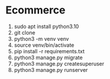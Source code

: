 # Ecommerce

1. sudo apt install python3.10
2. git clone
3. python3 -m venv venv
4. source venv/bin/activate
5. pip install -r requirements.txt
6. python3 manage.py migrate
7. python3 manage.py createsuperuser
8. python3 manage.py runserver
